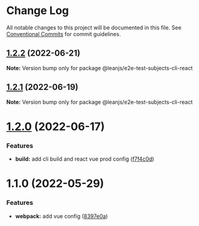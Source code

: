 # Change Log

All notable changes to this project will be documented in this file.
See [Conventional Commits](https://conventionalcommits.org) for commit guidelines.

## [1.2.2](https://github.com/leanjs/leanjs/compare/@leanjs/e2e-test-subjects-cli-react@1.2.1...@leanjs/e2e-test-subjects-cli-react@1.2.2) (2022-06-21)

**Note:** Version bump only for package @leanjs/e2e-test-subjects-cli-react





## [1.2.1](https://github.com/leanjs/leanjs/compare/@leanjs/e2e-test-subjects-cli-react@1.2.0...@leanjs/e2e-test-subjects-cli-react@1.2.1) (2022-06-19)

**Note:** Version bump only for package @leanjs/e2e-test-subjects-cli-react





# [1.2.0](https://github.com/leanjs/leanjs/compare/@leanjs/e2e-test-subjects-cli-react@1.1.0...@leanjs/e2e-test-subjects-cli-react@1.2.0) (2022-06-17)


### Features

* **build:** add cli build and react vue prod config ([f7f4c0d](https://github.com/leanjs/leanjs/commit/f7f4c0d34f0f14a8445d5ab8edc0fe9b7499ce0f))





# 1.1.0 (2022-05-29)


### Features

* **webpack:** add vue config ([8397e0a](https://github.com/leanjs/leanjs/commit/8397e0aeb8b4d4278213f227ac003c71d9e3db39))
